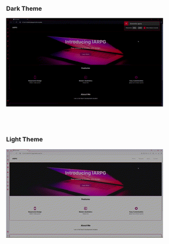 <section style="display: grid; grid-template-column: 1fr 1fr;">
  <p>
    <h3>
    Dark Theme
    </h3>
    <img src="themeGifs/darkTheme.gif">
  </p>
  <p>
    <h3>
    Light Theme
    </h3>
    <img src="themeGifs/lightTheme.gif">
  </p>
</section>

